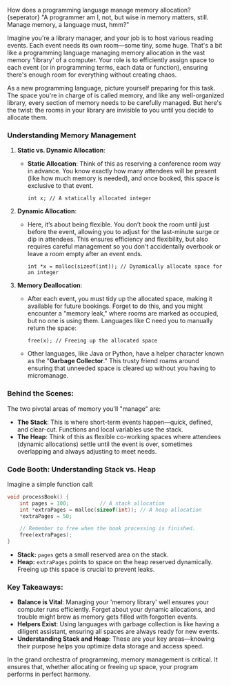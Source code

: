 How does a programming language manage memory allocation?
{seperator}
"A programmer am I, not, but wise in memory matters, still. Manage memory, a language must, hmm?"

Imagine you're a library manager, and your job is to host various reading events. Each event needs its own room—some tiny, some huge. That's a bit like a programming language managing memory allocation in the vast memory 'library' of a computer. Your role is to efficiently assign space to each event (or in programming terms, each data or function), ensuring there's enough room for everything without creating chaos.

As a new programming language, picture yourself preparing for this task. The space you're in charge of is called memory, and like any well-organized library, every section of memory needs to be carefully managed. But here's the twist: the rooms in your library are invisible to you until you decide to allocate them.

### **Understanding Memory Management**

1. **Static vs. Dynamic Allocation**:
   - **Static Allocation**: Think of this as reserving a conference room way in advance. You know exactly how many attendees will be present (like how much memory is needed), and once booked, this space is exclusive to that event.
     ```plaintext
     int x; // A statically allocated integer
     ```

2. **Dynamic Allocation**:
   - Here, it’s about being flexible. You don’t book the room until just before the event, allowing you to adjust for the last-minute surge or dip in attendees. This ensures efficiency and flexibility, but also requires careful management so you don't accidentally overbook or leave a room empty after an event ends.
     ```plaintext
     int *x = malloc(sizeof(int)); // Dynamically allocate space for an integer
     ```

3. **Memory Deallocation**:
   - After each event, you must tidy up the allocated space, making it available for future bookings. Forget to do this, and you might encounter a "memory leak," where rooms are marked as occupied, but no one is using them. Languages like C need you to manually return the space:
     ```plaintext
     free(x); // Freeing up the allocated space
     ```
   - Other languages, like Java or Python, have a helper character known as the "**Garbage Collector**." This trusty friend roams around ensuring that unneeded space is cleared up without you having to micromanage.

### **Behind the Scenes**: 

The two pivotal areas of memory you'll "manage" are:
- **The Stack**: This is where short-term events happen—quick, defined, and clear-cut. Functions and local variables use the stack.
- **The Heap**: Think of this as flexible co-working spaces where attendees (dynamic allocations) settle until the event is over, sometimes overlapping and always adjusting to meet needs.

### **Code Booth: Understanding Stack vs. Heap**
Imagine a simple function call:
```c
void processBook() {
    int pages = 100;          // A stack allocation
    int *extraPages = malloc(sizeof(int)); // A heap allocation
    *extraPages = 50;

    // Remember to free when the book processing is finished.
    free(extraPages);
}
```

- **Stack:** `pages` gets a small reserved area on the stack.
- **Heap:** `extraPages` points to space on the heap reserved dynamically. Freeing up this space is crucial to prevent leaks.

### **Key Takeaways**:

- **Balance is Vital**: Managing your 'memory library' well ensures your computer runs efficiently. Forget about your dynamic allocations, and trouble might brew as memory gets filled with forgotten events.
- **Helpers Exist**: Using languages with garbage collection is like having a diligent assistant, ensuring all spaces are always ready for new events.
- **Understanding Stack and Heap**: These are your key areas—knowing their purpose helps you optimize data storage and access speed.

In the grand orchestra of programming, memory management is critical. It ensures that, whether allocating or freeing up space, your program performs in perfect harmony.